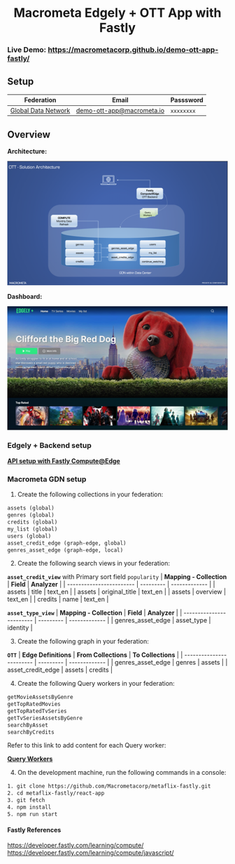 <h1 align="center">Macrometa Edgely + OTT App with Fastly</h1>

### **Live Demo:** https://macrometacorp.github.io/demo-ott-app-fastly/

## Setup

| **Federation**                                        | **Email**                 | **Passsword** |
| ----------------------------------------------------- | ------------------------- | ------------- |
| [Global Data Network](https://gdn.paas.macrometa.io/) | demo-ott-app@macrometa.io | `xxxxxxxx`    |

## Overview

**Architecture:**

![architecture.png](architecture.png)

**Dashboard:**

![landing-page.png](landing-page.png)

### Edgely + Backend setup
**[API setup with Fastly Compute@Edge](api-service/README.md)**

### Macrometa GDN setup

1. Create the following collections in your federation:

```
assets (global)
genres (global)
credits (global)
my_list (global)
users (global)
asset_credit_edge (graph-edge, global)
genres_asset_edge (graph-edge, local)
```

2. Create the following search views in your federation:

**`asset_credit_view`** with Primary sort field `popularity`
| **Mapping - Collection** | **Field** | **Analyzer** |
| ------------------------ | --------- | ------------- |
| assets | title | text_en |
| assets | original_title | text_en |
| assets | overview | text_en |
| credits | name | text_en |

**`asset_type_view`**
| **Mapping - Collection** | **Field** | **Analyzer** |
| ------------------------ | --------- | ------------- |
| genres_asset_edge | asset_type | identity |

3. Create the following graph in your federation:

**`OTT`**
| **Edge Definitions** | **From Collections** | **To Collections** |
| ------------------------ | --------- | ------------- |
| genres_asset_edge | genres | assets |
| asset_credit_edge | assets | credits |

4. Create the following Query workers in your federation:

```
getMovieAssetsByGenre
getTopRatedMovies
getTopRatedTvSeries
getTvSeriesAssetsByGenre
searchByAsset
searchByCredits
```

Refer to this link to add content for each Query worker:

**[Query Workers](query-worker/query-worker.md)**

4. On the development machine, run the following commands in a console:

```
1. git clone https://github.com/Macrometacorp/metaflix-fastly.git
2. cd metaflix-fastly/react-app
3. git fetch
4. npm install
5. npm run start
```

#### Fastly References
https://developer.fastly.com/learning/compute/
https://developer.fastly.com/learning/compute/javascript/
